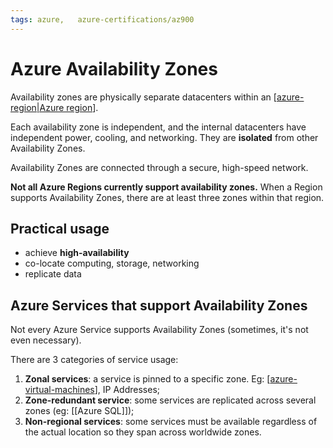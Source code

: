 ```yaml
---
tags: azure,   azure-certifications/az900
---
```


# Azure Availability Zones

Availability zones are physically separate datacenters within an [[azure-region|Azure region]].

Each availability zone is independent, and the internal datacenters have independent power, cooling, and networking. They are **isolated** from other Availability Zones.

Availability Zones are connected through a secure, high-speed network.

**Not all Azure Regions currently support availability zones.** When a Region supports Availability Zones, there are at least three zones within that region.

## Practical usage

- achieve **high-availability**
- co-locate computing, storage, networking
- replicate data

## Azure Services that support Availability Zones

Not every Azure Service supports Availability Zones (sometimes, it's not even necessary).

There are 3 categories of service usage:

1. **Zonal services**: a service is pinned to a specific zone. Eg: [[azure-virtual-machines]], IP Addresses;
2. **Zone-redundant service**: some services are replicated across several zones (eg: [[Azure SQL]]);
3. **Non-regional services**: some services must be available regardless of the actual location so they span across worldwide zones.

[//begin]: # "Autogenerated link references for markdown compatibility"
[azure-region|Azure region]: azure-region.md "Azure Regions"
[azure-virtual-machines]: azure-virtual-machines.md "Azure Virtual Machines"
[//end]: # "Autogenerated link references"